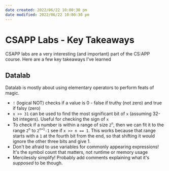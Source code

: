 ```yaml
---
date created: 2022/06/22 10:00:30 pm
date modified: 2022/06/22 10:00:30 pm
---
```

# CSAPP Labs - Key Takeaways

CSAPP labs are a very interesting (and important) part of the CS:APP course. Here are a few key takeaways I've learned

## Datalab

Datalab is mostly about using elementary operators to perform feats of magic.

- `!` (logical NOT) checks if a value is 0 - false if truthy (not zero) and true if falsy (zero)
- `x >> 31` can be used to find the most significant bit of `x` (assuming 32-bit integers). Useful for checking the sign of `x`
- To check if a number is within a range of size $\texttt2^\texttt n$, then we can fit it to the range $\texttt2^\texttt n$ to $\texttt2^{\texttt{n+1}}\texttt{-1}$ see if `x >> n == 1`. This works because that range starts with a `1` at the fourth bit from the end, so that shifting it would ignore the other three bits and give 1.
- Don't be afraid to use variables for commonly appearing expressions! It's the symbol count that matters, not runtime or memory usage
- Mercilessly simplify! Probably add comments explaining what it's *supposed* to be though.
